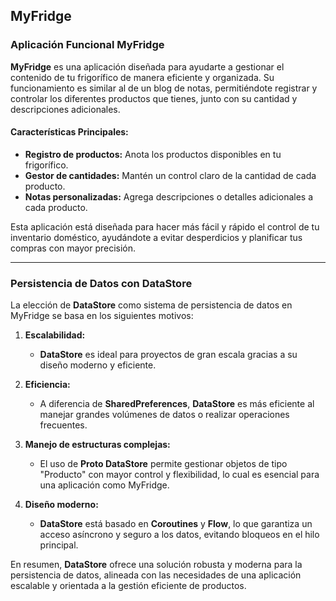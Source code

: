 ## MyFridge

### Aplicación Funcional MyFridge

**MyFridge** es una aplicación diseñada para ayudarte a gestionar el contenido de tu frigorífico de manera eficiente y organizada. Su funcionamiento es similar al de un blog de notas, permitiéndote registrar y controlar los diferentes productos que tienes, junto con su cantidad y descripciones adicionales.

#### Características Principales:
- **Registro de productos:** Anota los productos disponibles en tu frigorífico.
- **Gestor de cantidades:** Mantén un control claro de la cantidad de cada producto.
- **Notas personalizadas:** Agrega descripciones o detalles adicionales a cada producto.

Esta aplicación está diseñada para hacer más fácil y rápido el control de tu inventario doméstico, ayudándote a evitar desperdicios y planificar tus compras con mayor precisión.

---

### Persistencia de Datos con DataStore

La elección de **DataStore** como sistema de persistencia de datos en MyFridge se basa en los siguientes motivos:

1. **Escalabilidad:**
   - **DataStore** es ideal para proyectos de gran escala gracias a su diseño moderno y eficiente.

2. **Eficiencia:**
   - A diferencia de **SharedPreferences**, **DataStore** es más eficiente al manejar grandes volúmenes de datos o realizar operaciones frecuentes.

3. **Manejo de estructuras complejas:**
   - El uso de **Proto DataStore** permite gestionar objetos de tipo "Producto" con mayor control y flexibilidad, lo cual es esencial para una aplicación como MyFridge.

4. **Diseño moderno:**
   - **DataStore** está basado en **Coroutines** y **Flow**, lo que garantiza un acceso asíncrono y seguro a los datos, evitando bloqueos en el hilo principal.

En resumen, **DataStore** ofrece una solución robusta y moderna para la persistencia de datos, alineada con las necesidades de una aplicación escalable y orientada a la gestión eficiente de productos.
